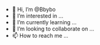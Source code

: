 - 👋 Hi, I’m @Bbybo
- 👀 I’m interested in ...
- 🌱 I’m currently learning ...
- 💞️ I’m looking to collaborate on ...
- 📫 How to reach me ...

<!---
Bbybo/Bbybo is a ✨ special ✨ repository because its `README.md` (this file) appears on your GitHub profile.
You can click the Preview link to take a look at your changes.
--->
